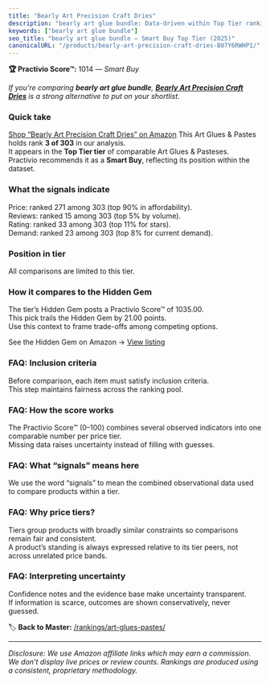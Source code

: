 ```yaml
---
title: "Bearly Art Precision Craft Dries"
description: "bearly art glue bundle: Data-driven within Top Tier ranking using the Practivio Score™. Positioned by quality, value, demand, findability, momentum."
keywords: ["bearly art glue bundle"]
seo_title: "bearly art glue bundle — Smart Buy Top Tier (2025)"
canonicalURL: "/products/bearly-art-precision-craft-dries-B07Y6RWHP1/"
---
```


**🏆 Practivio Score™:** 1014 — _Smart Buy_


*If you're comparing **bearly art glue bundle**, **[Bearly Art Precision Craft Dries](https://www.amazon.com/dp/B07Y6RWHP1?tag=practivio-20)** is a strong alternative to put on your shortlist.*
### Quick take
[Shop “Bearly Art Precision Craft Dries” on Amazon](https://www.amazon.com/dp/B07Y6RWHP1?tag=practivio-20)
This Art Glues & Pastes holds rank **3 of 303** in our analysis.  
It appears in the **Top Tier tier** of comparable Art Glues & Pasteses.  
Practivio recommends it as a **Smart Buy**, reflecting its position within the dataset.

### What the signals indicate
Price: ranked 271 among 303 (top 90% in affordability).  
Reviews: ranked 15 among 303 (top 5% by volume).  
Rating: ranked 33 among 303 (top 11% for stars).  
Demand: ranked 23 among 303 (top 8% for current demand).

### Position in tier
All comparisons are limited to this tier.

### How it compares to the Hidden Gem
The tier’s Hidden Gem posts a Practivio Score™ of 1035.00.  
This pick trails the Hidden Gem by 21.00 points.  
Use this context to frame trade-offs among competing options.  

See the Hidden Gem on Amazon → [View listing](https://www.amazon.com/dp/B071JPD9M3?tag=practivio-20)

### FAQ: Inclusion criteria
Before comparison, each item must satisfy inclusion criteria.  
This step maintains fairness across the ranking pool.

### FAQ: How the score works
The Practivio Score™ (0–100) combines several observed indicators into one comparable number per price tier.  
Missing data raises uncertainty instead of filling with guesses.

### FAQ: What “signals” means here
We use the word “signals” to mean the combined observational data used to compare products within a tier.

### FAQ: Why price tiers?
Tiers group products with broadly similar constraints so comparisons remain fair and consistent.  
A product’s standing is always expressed relative to its tier peers, not across unrelated price bands.

### FAQ: Interpreting uncertainty
Confidence notes and the evidence base make uncertainty transparent.  
If information is scarce, outcomes are shown conservatively, never guessed.


🏷️ **Back to Master:** [/rankings/art-glues-pastes/](/rankings/art-glues-pastes/)

---
_Disclosure: We use Amazon affiliate links which may earn a commission. We don’t display live prices or review counts. Rankings are produced using a consistent, proprietary methodology._
